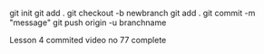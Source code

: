 git init
git add . 
git checkout -b newbranch
git add .
git commit -m "message"
git push origin -u branchname

Lesson 4 commited
video no 77 complete